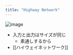 ```yaml
---
title: "Highway Network"
---
```


![image](https://gyazo.com/cc6859d9812baf1958bdb859935f33af/thumb/1000)

- 入力と出力はサイズが同じ
    - 素通しするから
- [[ハイウェイネットワーク]]
